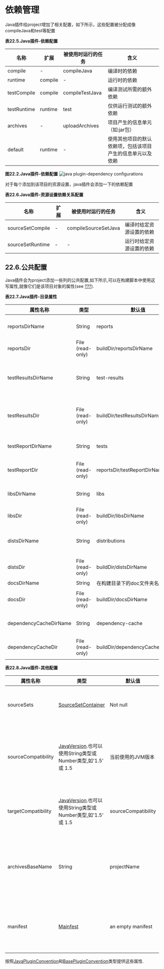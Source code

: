 # 依赖管理
Java插件给project增加了相关配置，如下所示，这些配置被分配成像compileJava和test等配置

**表22.5.Java插件-依赖配置**

名称 | 扩展 | 被使用时运行的任务 | 含义
--------- | ---------- | ---- | -----------
compile | - | compileJava | 编译时的依赖
runtime | compile | - | 运行时的依赖
testCompile | compile | compileTestJava | 编译测试所需的额外依赖
testRuntime | runtime | test | 仅供运行测试的额外依赖
archives | - | uploadArchives | 项目产生的信息单元（如:jar包）
default | runtime | - | 使用其他项目的默认依赖项，包括该项目产生的信息单元以及依赖

**图22.2.Java插件-依赖配置**
![java plugin-dependency configurations](https://docs.gradle.org/current/userguide/img/javaPluginConfigurations.png)

对于每个添加到该项目的资源设置，java插件会添加一下的依赖配置

**表22.6.Java插件-资源设置依赖关系配置**

名称 | 扩展 | 被使用时运行的任务 | 含义
--------- | ---------- | ---- | -----------
sourceSetCompile | - | compileSourceSetJava | 编译时给定资源设置的依赖
sourceSetRuntime | - | - |运行时给定资源设置的依赖

## 22.6.公共配置
Java插件会为project添加一些列的公共配置,如下所示,可以在构建脚本中使用这写属性,就像它们是该项目对象的属性(see [???](https://docs.gradle.org/current/userguide/java_plugin.html)).

**表22.7.Java插件-目录属性**

属性名称 | 类型 | 默认值 | 描述
 ----- | ---- | ---- | ----
 reportsDirName | String | reports | 在构建目录的生成报告的文件夹名
 reportsDir | File (read-only) | buildDir/reportsDirName | 该目录下会生成报告
 testResultsDirName | String | test-results | 在构建目录的测试结果的result.xml的存放目录名
 testResultsDir | File (read-only) | buildDir/testResultsDirName | 测试结果的 result.xml 文件会存放在该文件夹中
 testReportDirName | String |tests | 在构建目录的测试报告的文件夹名
 testReportDir | File (read-only) | reportsDir/testReportDirName | 测试的测试报告会存放在该目录下
 libsDirName | String | libs | 在构建目录下的类库文件夹名
 libsDir | File (read-only) | buildDir/libsDirName | 该目录下存放类库
 distsDirName | String | distributions | 在构建目录下的distributions文件夹名
 distsDir | File (read-only) | buildDir/distsDirName | 该目录下存放生成的distributions
 docsDirName | String | 在构建目录下的doc文件夹名
 docsDir | File (read-only) | buildDir/docsDirName | 该目录下存放生成的文档
 dependencyCacheDirName | String | dependency-cache | 在构建目录下的依赖缓存文件夹名
 dependencyCacheDir | File (read-only) | buildDir/dependencyCacheDirName | 该目录用来缓存源依赖信息。

 **表22.8.Java插件-其他配置**

 属性名称 | 类型 | 默认值 | 描述
  ----- | ---- | ---- | ----
  sourceSets | [SourceSetContainer](https://docs.gradle.org/current/javadoc/org/gradle/api/tasks/SourceSetContainer.html) | Not null | 包含项目的资源设置
  sourceCompatibility | [JavaVersion](https://docs.gradle.org/current/javadoc/org/gradle/api/JavaVersion.html).也可以使用String类型或Number类型,如'1.5' 或 1.5 | 当前使用的JVM版本 | 编译Java源码时所使用的Java兼容版本
  targetCompatibility | [JavaVersion](https://docs.gradle.org/current/javadoc/org/gradle/api/JavaVersion.html).也可以使用String类型或Number类型,如'1.5' 或 1.5 | sourceCompatibility | 生成class文件的Java版本
  archivesBaseName | String | projectName | 用于.jar文件或者.zip存档的基本名称
  manifest | [Mainfest](https://docs.gradle.org/current/javadoc/org/gradle/api/java/archives/Manifest.html) | an empty manifest | 该清单中包括所有的JAR文件

  按照[JavaPluginConvention](https://docs.gradle.org/current/dsl/org.gradle.api.plugins.JavaPluginConvention.html)和[BasePluginConvention](https://docs.gradle.org/current/dsl/org.gradle.api.plugins.BasePluginConvention.html)类型提供这些属性.

